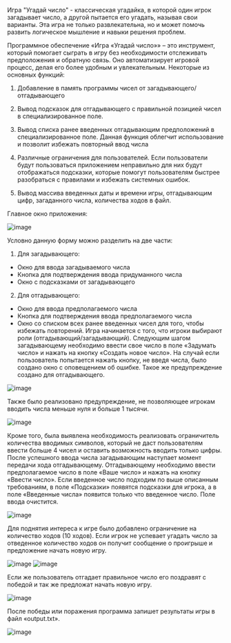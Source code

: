 Игра "Угадай число" - классическая угадайка, в которой один игрок загадывает число, а другой пытается его угадать, называя свои варианты. Эта игра не только развлекательна, но и может помочь развить логическое мышление и навыки решения проблем.

Программное обеспечение «Игра «Угадай число»» – это инструмент, который помогает сыграть в игру без необходимости отслеживать предположения и обратную связь. Оно автоматизирует игровой процесс, делая его более удобным и увлекательным.
Некоторые из основных функций:

1) Добавление в память программы чисел от загадывающего/отгадывающего

2) Вывод подсказок для отгадывающего с правильной позицией чисел в специализированное поле.

3) Вывод списка ранее введенных отгадывающим предположений в специализированное поле. Данная функция облегчит использование и позволит избежать повторный ввод числа

4) Различные ограничения для пользователей. Если пользователи будут пользоваться приложением неправильно для них будут отображаться подсказки, которые помогут пользователям быстрее разобраться с правилами и избежать системных ошибок.

5) Вывод массива введенных даты и времени игры, отгадывающим цифр, загаданного числа, количества ходов в файл.


Главное окно приложения:

![image](https://github.com/DocesForg/Kursovay-Ygadai-chislo-/assets/71219669/d5b85c87-5c84-4ed0-8683-6d3e140ed81a)

Условно данную форму можно разделить на две части:
1. Для загадывающего:
* Окно для ввода загадываемого числа
* Кнопка для подтверждения ввода придуманного числа
* Окно с подсказками от загадывающего
2. Для отгадывающего:
 *	Окно для ввода предполагаемого числа
 *	Кнопка для подтверждения ввода предполагаемого числа
 *	Окно со списком всех ранее введенных чисел для того, чтобы избежать повторений.
Игра начинается с того, что игроки выбирают роли (отгадывающий/загадывающий). Следующим шагом загадывающему необходимо ввести свое число в поле «Задумать число» и нажать на кнопку «Создать новое число».
На случай если пользователь попытается нажать кнопку, не введя числа, было создано окно с оповещением об ошибке. Такое же предупреждение создано для отгадывающего. 
 
![image](https://github.com/DocesForg/Kursovay-Ygadai-chislo-/assets/71219669/bc6cd7c0-0ee9-437b-aa4b-2b509586bc1b)

 
Также было реализовано предупреждение, не позволяющее игрокам вводить числа меньше нуля и больше 1 тысячи.
 
![image](https://github.com/DocesForg/Kursovay-Ygadai-chislo-/assets/71219669/02411748-02d1-45e4-b3a5-0033e66e54d2)


Кроме того, была выявлена необходимость реализовать ограничитель количества вводимых символов, который не даст пользователям ввести больше 4 чисел и оставить возможность вводить только цифры. 
После успешного ввода числа загадывающим наступает момент передачи хода отгадывающему. Отгадывающему необходимо ввести предполагаемое число в поле «Ваше число» и нажать на кнопку «Ввести число». 
Если введенное число подходим по выше описанным требованиям, в поле «Подсказки» появятся подсказки для игрока, а в поле «Введенные числа» появится только что введенное число. Поле ввода очистится.
 

![image](https://github.com/DocesForg/Kursovay-Ygadai-chislo-/assets/71219669/935de534-81dc-4735-9ca6-fdc4a5e65277)


Для поднятия интереса к игре было добавлено ограничение на количество ходов (10 ходов). Если игрок не успевает угадать число за отведенное количество ходов он получит сообщение о проигрыше и предложение начать новую игру.
 
 ![image](https://github.com/DocesForg/Kursovay-Ygadai-chislo-/assets/71219669/1262f2d6-560e-4b14-bef5-38cc6b81c75b)
 ![image](https://github.com/DocesForg/Kursovay-Ygadai-chislo-/assets/71219669/dce9162e-9250-41b4-a273-d97af872cb97)


Если же пользователь отгадает правильное число его поздравят с победой и так же предложат начать новую игру.
 
![image](https://github.com/DocesForg/Kursovay-Ygadai-chislo-/assets/71219669/720c1b26-5044-4b39-8025-18c3f47730bf)


После победы или поражения программа запишет результаты игры в файл «output.txt».

![image](https://github.com/DocesForg/Kursovay-Ygadai-chislo-/assets/71219669/724e3210-5d1e-4edb-ab6f-782fbdbf7e8e)



